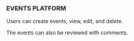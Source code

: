 ### EVENTS PLATFORM 


Users can create events, view, edit, and delete. 

The events can also be reviewed with comments.
